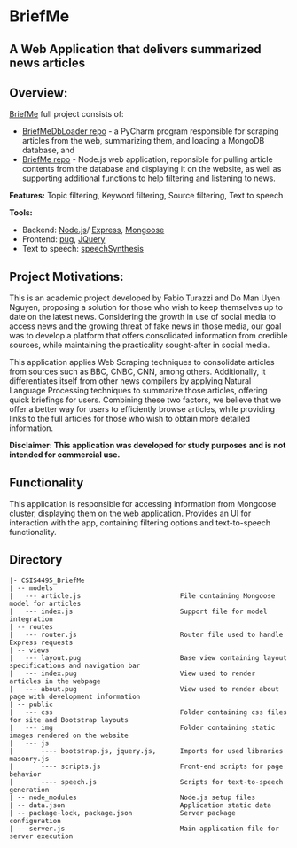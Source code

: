 # BriefMe
## A Web Application that delivers summarized news articles

## Overview:

[BriefMe](https://briefmenews.herokuapp.com/) full project consists of:
- [BriefMeDbLoader repo](https://github.com/fabioturazzi/BriefMeDbLoader) - a PyCharm program responsible for scraping articles from the web, summarizing them, and loading a MongoDB database, and 
- [BriefMe repo](https://github.com/fabioturazzi/BriefMe) - Node.js web application, reponsible for pulling article contents from the database and displaying it on the website, as well as supporting additional functions to help filtering and listening to news.  

**Features:** Topic filtering, Keyword filtering, Source filtering, Text to speech
 
**Tools:** 
- Backend: [Node.js](https://nodejs.org/en/about/)/ [Express](https://expressjs.com/), [Mongoose](https://www.mongoose.com/)
- Frontend: [pug](https://pugjs.org/api/getting-started.html), [JQuery](https://jquery.com/)
- Text to speech: [speechSynthesis](https://developer.mozilla.org/en-US/docs/Web/API/SpeechSynthesis)


## Project Motivations:
This is an academic project developed by Fabio Turazzi and Do Man Uyen Nguyen, proposing a solution for those who wish to keep themselves up to date on the latest news. Considering the growth in use of social media to access news and the growing threat of fake news in those media, our goal was to develop a platform that offers consolidated information from credible sources, while maintaining the practicality sought-after in social media.

This application applies Web Scraping techniques to consolidate articles from sources such as BBC, CNBC, CNN, among others. Additionally, it differentiates itself from other news compilers by applying Natural Language Processing techniques to summarize those articles, offering quick briefings for users. Combining these two factors, we believe that we offer a better way for users to efficiently browse articles, while providing links to the full articles for those who wish to obtain more detailed information.

**Disclaimer: This application was developed for study purposes and is not intended for commercial use.**

## Functionality
This application is responsible for accessing information from Mongoose cluster, displaying them on the web application. Provides an UI for interaction with the app, containing filtering options and text-to-speech functionality.

## Directory
```
|- CSIS4495_BriefMe
| -- models
|   --- article.js                         File containing Mongoose model for articles
|   --- index.js                           Support file for model integration
| -- routes
|   --- router.js                          Router file used to handle Express requests
| -- views
|   --- layout.pug                         Base view containing layout specifications and navigation bar
|   --- index.pug                          View used to render articles in the webpage
|   --- about.pug                          View used to render about page with development information
| -- public
|   --- css                                Folder containing css files for site and Bootstrap layouts
|   --- img                                Folder containing static images rendered on the website
|   --- js                              
|       ---- bootstrap.js, jquery.js,      Imports for used libraries
masonry.js                              
|       ---- scripts.js                    Front-end scripts for page behavior
|       ---- speech.js                     Scripts for text-to-speech generation
| -- node_modules                          Node.js setup files
| -- data.json                             Application static data
| -- package-lock, package.json            Server package configuration
| -- server.js                             Main application file for server execution
```
